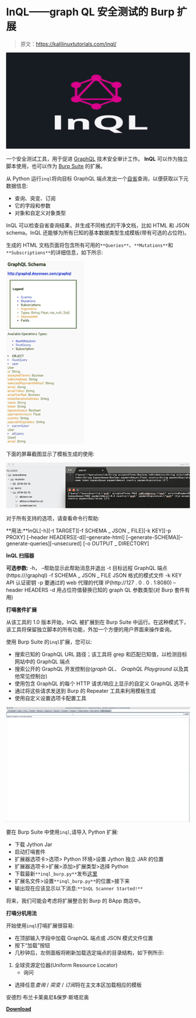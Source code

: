 # InQL——graph QL 安全测试的 Burp 扩展

> 原文：<https://kalilinuxtutorials.com/inql/>

[![InQL – A Burp Extension for GraphQL Security Testing](img/e63d0612cdffbd99b3c0e010404ea4b3.png "InQL – A Burp Extension for GraphQL Security Testing")](https://1.bp.blogspot.com/-879nRpwZ5LA/XoCQ53_IxfI/AAAAAAAAFxs/9tDN4OIfTCgDqeZ5IbEZyG-27b3FF1YsQCLcBGAsYHQ/s1600/InQL%25281%2529.png)

一个安全测试工具，用于促进 [GraphQL](https://graphql.org/) 技术安全审计工作。 **InQL** 可以作为独立脚本使用，也可以作为 [Burp Suite](https://portswigger.net/burp) 的扩展。

从 Python 运行`inql`将向目标 GraphQL 端点发出一个[自省](https://graphql.org/learn/introspection/)查询，以便获取以下元数据信息:

*   查询、突变、订阅
*   它的字段和参数
*   对象和自定义对象类型

InQL 可以检查自省查询结果，并生成不同格式的干净文档，比如 HTML 和 JSON schema。InQL 还能够为所有已知的基本数据类型生成模板(带有可选的占位符)。

生成的 HTML 文档页面将包含所有可用的`**Queries**`、`**Mutations**`和`**Subscriptions**`的详细信息，如下所示:

![](img/f16751e62246bbc4cdcdc28f59b9a295.png)

下面的屏幕截图显示了模板生成的使用:

![](img/2ab1b3a611d0f9389f24330cd9df5765.png)

对于所有支持的选项，请查看命令行帮助:

**用法:**InQL[-h][-t TARGET][-f SCHEMA _ JSON _ FILE][-k KEY][-p PROXY]
[–header HEADERS][-d][–generate-html]
[–generate-SCHEMA][–generate-queries][–unsecured]
[-o OUTPUT _ DIRECTORY]

**InQL 扫描器**

**可选参数:**
-h， –帮助显示此帮助消息并退出
-t 目标远程 GraphQL 端点(https:///graphql)
-f SCHEMA _ JSON _ FILE JSON 格式的模式文件
-k KEY API 认证密钥
-p 要通过的 web 代理的代理 IP(http://127 . 0 . 0 . 1:8080)
–header HEADERS
-d 用占位符值替换已知的 graph QL 参数类型(对 Burp 套件有用)

**打嗝套件扩展**

从该工具的 1.0 版本开始，InQL 被扩展到在 Burp Suite 中运行。在这种模式下，该工具将保留独立脚本的所有功能，外加一个方便的用户界面来操作查询。

使用 Burp Suite 的`inql`扩展，您可以:

*   搜索已知的 GraphQL URL 路径；该工具将 grep 和匹配已知值，以检测目标网站中的 GraphQL 端点
*   搜索公开的 GraphQL 开发控制台(*graph QL*、 *GraphQL Playground* 以及其他常见控制台)
*   使用包含 GraphQL 的每个 HTTP 请求/响应上显示的自定义 GraphQL 选项卡
*   通过将这些请求发送到 Burp 的 Repeater 工具来利用模板生成
*   使用自定义设置选项卡配置工具

![](img/5fea883541293b9ac51ca12d5fbaa9dc.png)

要在 Burp Suite 中使用`inql`,请导入 Python 扩展:

*   下载 Jython Jar
*   启动打嗝套件
*   扩展器选项卡>选项> Python 环境>设置 Jython 独立 JAR 的位置
*   扩展器选项卡>扩展>添加>扩展类型>选择 Python
*   下载最新`**inql_burp.py**`发布[这里](https://github.com/doyensec/inql/releases)
*   扩展名文件>设置`**inql_burp.py**`的位置>接下来
*   输出现在应该显示以下消息:`**InQL Scanner Started!**`

将来，我们可能会考虑将扩展整合到 Burp 的 BApp 商店中。

**打嗝分机用法**

开始使用`inql`打嗝扩展很容易:

*   在顶部输入字段中加载 GraphQL 端点或 JSON 模式文件位置
*   按下“加载”按钮
*   几秒钟后，左侧面板将刷新加载选定端点的目录结构，如下例所示:

1.  全球资源定位器(Uniform Resource Locator)
    *   询问

*   选择任意*查询* / *突变* / *订阅*将在主文本区加载相应的模板

安德烈·布兰卡莱奥尼&保罗·斯塔尼奥

[**Download**](https://github.com/doyensec/inql)